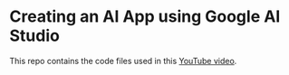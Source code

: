 # Creating an AI App using Google AI Studio

This repo contains the code files used in this [YouTube video](http://www.youtube.com).
